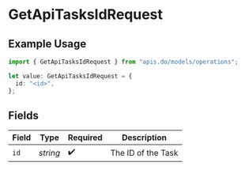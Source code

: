 # GetApiTasksIdRequest

## Example Usage

```typescript
import { GetApiTasksIdRequest } from "apis.do/models/operations";

let value: GetApiTasksIdRequest = {
  id: "<id>",
};
```

## Fields

| Field              | Type               | Required           | Description        |
| ------------------ | ------------------ | ------------------ | ------------------ |
| `id`               | *string*           | :heavy_check_mark: | The ID of the Task |